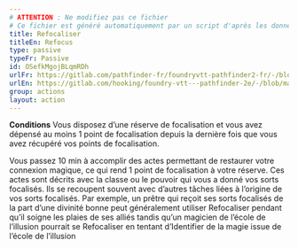 ```yaml
---
# ATTENTION : Ne modifiez pas ce fichier
# Ce fichier est généré automatiquement par un script d'après les données du module Foundry VTT officiel et de sa traduction
title: Refocaliser
titleEn: Refocus
type: passive
typeFr: Passive
id: OSefkMgojBLqmRDh
urlFr: https://gitlab.com/pathfinder-fr/foundryvtt-pathfinder2-fr/-/blob/master/data/actions/OSefkMgojBLqmRDh.htm
urlEn: https://gitlab.com/hooking/foundry-vtt---pathfinder-2e/-/blob/master/packs/data/actions.db/refocus.json
group: actions
layout: action
---
```

**Conditions**  Vous disposez d’une réserve de focalisation et vous avez dépensé au moins 1 point de focalisation depuis la dernière fois que vous avez récupéré vos points de focalisation.

Vous passez 10 min à accomplir des actes permettant de restaurer votre connexion magique, ce qui rend 1 point de focalisation à votre réserve. Ces actes sont décrits avec la classe ou le pouvoir qui vous a donné vos sorts focalisés. Ils se recoupent souvent avec d’autres tâches liées à l’origine de vos sorts focalisés. Par exemple, un prêtre qui reçoit ses sorts focalisés de la part d’une divinité bonne peut généralement utiliser Refocaliser pendant qu’il soigne les plaies de ses alliés tandis qu’un magicien de l’école de l’illusion pourrait se Refocaliser en tentant d’<a class="entity-link" draggable="true" data-pack="pf2e.actionspf2e" data-id="eReSHVEPCsdkSL4G">Identifier de la magie</a> issue de l’école de l’illusion


